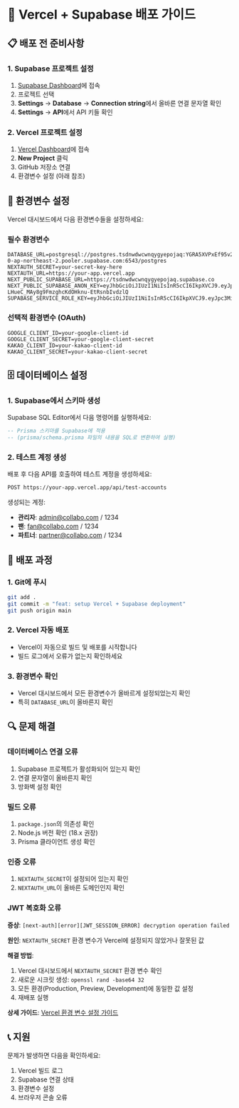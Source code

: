 # 🚀 Vercel + Supabase 배포 가이드

## 📋 배포 전 준비사항

### 1. Supabase 프로젝트 설정
1. [Supabase Dashboard](https://supabase.com/dashboard)에 접속
2. 프로젝트 선택
3. **Settings** → **Database** → **Connection string**에서 올바른 연결 문자열 확인
4. **Settings** → **API**에서 API 키들 확인

### 2. Vercel 프로젝트 설정
1. [Vercel Dashboard](https://vercel.com/dashboard)에 접속
2. **New Project** 클릭
3. GitHub 저장소 연결
4. 환경변수 설정 (아래 참조)

## 🔧 환경변수 설정

Vercel 대시보드에서 다음 환경변수들을 설정하세요:

### 필수 환경변수
```
DATABASE_URL=postgresql://postgres.tsdnwdwcwnqygyepojaq:YGRA5XVPxEf95v26@aws-0-ap-northeast-2.pooler.supabase.com:6543/postgres
NEXTAUTH_SECRET=your-secret-key-here
NEXTAUTH_URL=https://your-app.vercel.app
NEXT_PUBLIC_SUPABASE_URL=https://tsdnwdwcwnqygyepojaq.supabase.co
NEXT_PUBLIC_SUPABASE_ANON_KEY=eyJhbGciOiJIUzI1NiIsInR5cCI6IkpXVCJ9.eyJpc3MiOiJzdXBhYmFzZSIsInJlZiI6InRzZG53ZHdjd25xeWd5ZXBvamFxIiwicm9sZSI6ImFub24iLCJpYXQiOjE3NTg3MTUyMzksImV4cCI6MjA3NDI5MTIzOX0.3MtQ-LHueC_MAy8g9FmzghcKdOHknu-EtRsnbIvdzlQ
SUPABASE_SERVICE_ROLE_KEY=eyJhbGciOiJIUzI1NiIsInR5cCI6IkpXVCJ9.eyJpc3MiOiJzdXBhYmFzZSIsInJlZiI6InRzZG53ZHdjd25xeWd5ZXBvamFxIiwicm9sZSI6InNlcnZpY2Vfcm9sZSIsImlhdCI6MTc1ODcxNTIzOSwiZXhwIjoyMDc0MjkxMjM5fQ.YjSQaiK1UnQ_EWgdkdu3FVd4niwMi0X2F6WPFQ3xjck
```

### 선택적 환경변수 (OAuth)
```
GOOGLE_CLIENT_ID=your-google-client-id
GOOGLE_CLIENT_SECRET=your-google-client-secret
KAKAO_CLIENT_ID=your-kakao-client-id
KAKAO_CLIENT_SECRET=your-kakao-client-secret
```

## 🗄️ 데이터베이스 설정

### 1. Supabase에서 스키마 생성
Supabase SQL Editor에서 다음 명령어를 실행하세요:

```sql
-- Prisma 스키마를 Supabase에 적용
-- (prisma/schema.prisma 파일의 내용을 SQL로 변환하여 실행)
```

### 2. 테스트 계정 생성
배포 후 다음 API를 호출하여 테스트 계정을 생성하세요:

```bash
POST https://your-app.vercel.app/api/test-accounts
```

생성되는 계정:
- **관리자**: admin@collabo.com / 1234
- **팬**: fan@collabo.com / 1234  
- **파트너**: partner@collabo.com / 1234

## 🚀 배포 과정

### 1. Git에 푸시
```bash
git add .
git commit -m "feat: setup Vercel + Supabase deployment"
git push origin main
```

### 2. Vercel 자동 배포
- Vercel이 자동으로 빌드 및 배포를 시작합니다
- 빌드 로그에서 오류가 없는지 확인하세요

### 3. 환경변수 확인
- Vercel 대시보드에서 모든 환경변수가 올바르게 설정되었는지 확인
- 특히 `DATABASE_URL`이 올바른지 확인

## 🔍 문제 해결

### 데이터베이스 연결 오류
1. Supabase 프로젝트가 활성화되어 있는지 확인
2. 연결 문자열이 올바른지 확인
3. 방화벽 설정 확인

### 빌드 오류
1. `package.json`의 의존성 확인
2. Node.js 버전 확인 (18.x 권장)
3. Prisma 클라이언트 생성 확인

### 인증 오류
1. `NEXTAUTH_SECRET`이 설정되어 있는지 확인
2. `NEXTAUTH_URL`이 올바른 도메인인지 확인

### JWT 복호화 오류
**증상**: `[next-auth][error][JWT_SESSION_ERROR] decryption operation failed`

**원인**: `NEXTAUTH_SECRET` 환경 변수가 Vercel에 설정되지 않았거나 잘못된 값

**해결 방법**:
1. Vercel 대시보드에서 `NEXTAUTH_SECRET` 환경 변수 확인
2. 새로운 시크릿 생성: `openssl rand -base64 32`
3. 모든 환경(Production, Preview, Development)에 동일한 값 설정
4. 재배포 실행

**상세 가이드**: [Vercel 환경 변수 설정 가이드](docs/vercel-env-setup.md)

## 📞 지원

문제가 발생하면 다음을 확인하세요:
1. Vercel 빌드 로그
2. Supabase 연결 상태
3. 환경변수 설정
4. 브라우저 콘솔 오류
